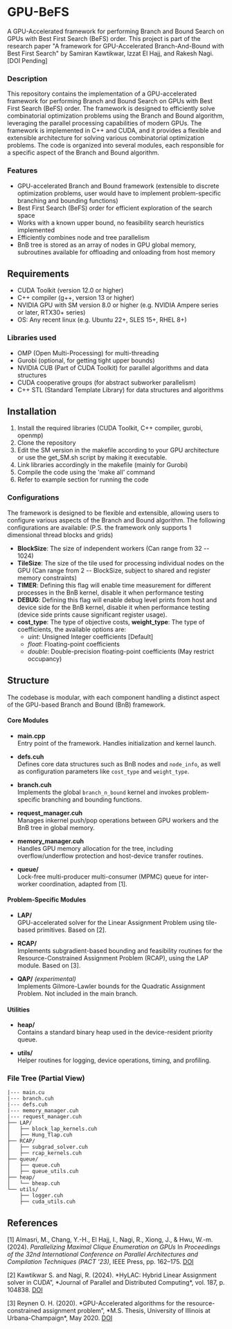 # GPU-BeFS

A GPU-Accelerated framework for performing Branch and Bound Search on GPUs with Best First Search (BeFS) order. This project is part of the research paper "A framework for GPU-Accelerated Branch-And-Bound with Best First Search" by Samiran Kawtikwar, Izzat El Hajj, and Rakesh Nagi. [DOI Pending]

### Description

This repository contains the implementation of a GPU-accelerated framework for performing Branch and Bound Search on GPUs with Best First Search (BeFS) order. The framework is designed to efficiently solve combinatorial optimization problems using the Branch and Bound algorithm, leveraging the parallel processing capabilities of modern GPUs.
The framework is implemented in C++ and CUDA, and it provides a flexible and extensible architecture for solving various combinatorial optimization problems. The code is organized into several modules, each responsible for a specific aspect of the Branch and Bound algorithm.

### Features

- GPU-accelerated Branch and Bound framework (extensible to discrete optimization problems, user would have to implement problem-specific branching and bounding functions)
- Best First Search (BeFS) order for efficient exploration of the search space
- Works with a known upper bound, no feasibility search heuristics implemented
- Efficiently combines node and tree parallelism
- BnB tree is stored as an array of nodes in GPU global memory, subroutines available for offloading and onloading from host memory

## Requirements

- CUDA Toolkit (version 12.0 or higher)
- C++ compiler (g++, version 13 or higher)
- NVIDIA GPU with SM version 8.0 or higher (e.g. NVIDIA Ampere series or later, RTX30+ series)
- OS: Any recent linux (e.g. Ubuntu 22+, SLES 15+, RHEL 8+)

### Libraries used

- OMP (Open Multi-Processing) for multi-threading
- Gurobi (optional, for getting tight upper bounds)
- NVIDIA CUB (Part of CUDA Toolkit) for parallel algorithms and data structures
- CUDA cooperative groups (for abstract subworker parallelism)
- C++ STL (Standard Template Library) for data structures and algorithms

## Installation

1. Install the required libraries (CUDA Toolkit, C++ compiler, gurobi, openmp)
2. Clone the repository
3. Edit the SM version in the makefile according to your GPU architecture or use the get_SM.sh script by making it executable.
4. Link libraries accordingly in the makefile (mainly for Gurobi)
5. Compile the code using the 'make all' command
6. Refer to example section for running the code

### Configurations

The framework is designed to be flexible and extensible, allowing users to configure various aspects of the Branch and Bound algorithm. The following configurations are available: (P.S. the framework only supports 1 dimensional thread blocks and grids)

- **BlockSize**: The size of independent workers (Can range from 32 -- 1024)
- **TileSize**: The size of the tile used for processing individual nodes on the GPU (Can range from 2 -- BlockSize, subject to shared and register memory constraints)
- **TIMER**: Defining this flag will enable time measurement for different processes in the BnB kernel, disable it when performance testing
- **DEBUG**: Defining this flag will enable debug level prints from host and device side for the BnB kernel, disable it when performance testing (device side prints cause significant register usage).
- **cost_type**: The type of objective costs, **weight_type**: The type of coefficients, the available options are:
  - _uint_: Unsigned Integer coefficients [Default]
  - _float_: Floating-point coefficients
  - _double_: Double-precision floating-point coefficients (May restrict occupancy)

## Structure

The codebase is modular, with each component handling a distinct aspect of the GPU-based Branch and Bound (BnB) framework.

#### Core Modules

- **main.cpp**  
  Entry point of the framework. Handles initialization and kernel launch.

- **defs.cuh**  
  Defines core data structures such as BnB nodes and `node_info`, as well as configuration parameters like `cost_type` and `weight_type`.

- **branch.cuh**  
  Implements the global `branch_n_bound` kernel and invokes problem-specific branching and bounding functions.

- **request_manager.cuh**  
  Manages inkernel push/pop operations between GPU workers and the BnB tree in global memory.

- **memory_manager.cuh**  
  Handles GPU memory allocation for the tree, including overflow/underflow protection and host-device transfer routines.

- **queue/**  
  Lock-free multi-producer multi-consumer (MPMC) queue for inter-worker coordination, adapted from [1].

#### Problem-Specific Modules

- **LAP/**  
  GPU-accelerated solver for the Linear Assignment Problem using tile-based primitives. Based on [2].

- **RCAP/**  
  Implements subgradient-based bounding and feasibility routines for the Resource-Constrained Assignment Problem (RCAP), using the LAP module. Based on [3].

- **QAP/** _(experimental)_  
  Implements Gilmore-Lawler bounds for the Quadratic Assignment Problem. Not included in the main branch.

#### Utilities

- **heap/**  
  Contains a standard binary heap used in the device-resident priority queue.

- **utils/**  
  Helper routines for logging, device operations, timing, and profiling.

### File Tree (Partial View)

```
|--- main.cu
|--- branch.cuh
|--- defs.cuh
|--- memory_manager.cuh
|--- request_manager.cuh
├── LAP/
│   ├── block_lap_kernels.cuh
│   ├── Hung_Tlap.cuh
├── RCAP/
│   ├── subgrad_solver.cuh
│   ├── rcap_kernels.cuh
├── queue/
│   ├── queue.cuh
│   ├── queue_utils.cuh
├── heap/
│   └── bheap.cuh
└── utils/
    ├── logger.cuh
    ├── cuda_utils.cuh
```

## References

<a id="1">[1]</a> Almasri, M., Chang, Y.-H., El Hajj, I., Nagi, R., Xiong, J., & Hwu, W.-m. (2024). _Parallelizing Maximal Clique Enumeration on GPUs_ In _Proceedings of the 32nd International Conference on Parallel Architectures and Compilation Techniques (PACT '23)_, IEEE Press, pp. 162–175. [DOI](https://doi.org/10.1109/PACT58117.2023.00022)

<a id="2">[2]</a> Kawtikwar S. and Nagi, R. (2024). *HyLAC: Hybrid Linear Assignment solver in CUDA”, *Journal of Parallel and Distributed Computing\*, vol. 187, p. 104838. [DOI](https://doi.org/10.1016/j.jpdc.2024.104838)

<a id="3">[3]</a> Reynen O. H. (2020). *GPU-Accelerated algorithms for the resource-constrained assignment problem”, *M.S. Thesis, University of Illinois at Urbana-Champaign\*, May 2020. [DOI](https://hdl.handle.net/2142/108143)
